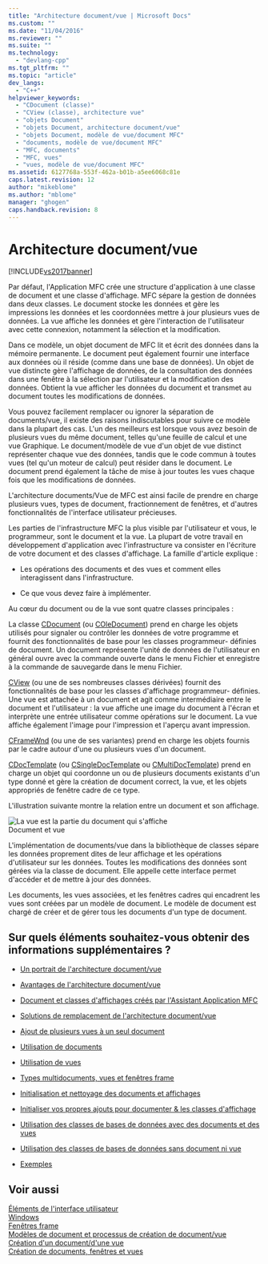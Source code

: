 ```yaml
---
title: "Architecture document/vue | Microsoft Docs"
ms.custom: ""
ms.date: "11/04/2016"
ms.reviewer: ""
ms.suite: ""
ms.technology: 
  - "devlang-cpp"
ms.tgt_pltfrm: ""
ms.topic: "article"
dev_langs: 
  - "C++"
helpviewer_keywords: 
  - "CDocument (classe)"
  - "CView (classe), architecture vue"
  - "objets Document"
  - "objets Document, architecture document/vue"
  - "objets Document, modèle de vue/document MFC"
  - "documents, modèle de vue/document MFC"
  - "MFC, documents"
  - "MFC, vues"
  - "vues, modèle de vue/document MFC"
ms.assetid: 6127768a-553f-462a-b01b-a5ee6068c81e
caps.latest.revision: 12
author: "mikeblome"
ms.author: "mblome"
manager: "ghogen"
caps.handback.revision: 8
---
```

# Architecture document/vue
[!INCLUDE[vs2017banner](../assembler/inline/includes/vs2017banner.md)]

Par défaut, l'Application MFC crée une structure d'application à une classe de document et une classe d'affichage.  MFC sépare la gestion de données dans deux classes.  Le document stocke les données et gère les impressions les données et les coordonnées mettre à jour plusieurs vues de données.  La vue affiche les données et gère l'interaction de l'utilisateur avec cette connexion, notamment la sélection et la modification.  
  
 Dans ce modèle, un objet document de MFC lit et écrit des données dans la mémoire permanente.  Le document peut également fournir une interface aux données où il réside \(comme dans une base de données\).  Un objet de vue distincte gère l'affichage de données, de la consultation des données dans une fenêtre à la sélection par l'utilisateur et la modification des données.  Obtient la vue afficher les données du document et transmet au document toutes les modifications de données.  
  
 Vous pouvez facilement remplacer ou ignorer la séparation de documents\/vue, il existe des raisons indiscutables pour suivre ce modèle dans la plupart des cas.  L'un des meilleurs est lorsque vous avez besoin de plusieurs vues du même document, telles qu'une feuille de calcul et une vue Graphique.  Le document\/modèle de vue d'un objet de vue distinct représenter chaque vue des données, tandis que le code commun à toutes vues \(tel qu'un moteur de calcul\) peut résider dans le document.  Le document prend également la tâche de mise à jour toutes les vues chaque fois que les modifications de données.  
  
 L'architecture documents\/Vue de MFC est ainsi facile de prendre en charge plusieurs vues, types de document, fractionnement de fenêtres, et d'autres fonctionnalités de l'interface utilisateur précieuses.  
  
 Les parties de l'infrastructure MFC la plus visible par l'utilisateur et vous, le programmeur, sont le document et la vue.  La plupart de votre travail en développement d'application avec l'infrastructure va consister en l'écriture de votre document et des classes d'affichage.  La famille d'article explique :  
  
-   Les opérations des documents et des vues et comment elles interagissent dans l'infrastructure.  
  
-   Ce que vous devez faire à implémenter.  
  
 Au cœur du document ou de la vue sont quatre classes principales :  
  
 La classe [CDocument](../mfc/reference/cdocument-class.md) \(ou [COleDocument](../mfc/reference/coledocument-class.md)\) prend en charge les objets utilisés pour signaler ou contrôler les données de votre programme et fournit des fonctionnalités de base pour les classes programmeur\- définies de document.  Un document représente l'unité de données de l'utilisateur en général ouvre avec la commande ouverte dans le menu Fichier et enregistre à la commande de sauvegarde dans le menu Fichier.  
  
 [CView](../mfc/reference/cview-class.md) \(ou une de ses nombreuses classes dérivées\) fournit des fonctionnalités de base pour les classes d'affichage programmeur\- définies.  Une vue est attachée à un document et agit comme intermédiaire entre le document et l'utilisateur : la vue affiche une image du document à l'écran et interprète une entrée utilisateur comme opérations sur le document.  La vue affiche également l'image pour l'impression et l'aperçu avant impression.  
  
 [CFrameWnd](../mfc/reference/cframewnd-class.md) \(ou une de ses variantes\) prend en charge les objets fournis par le cadre autour d'une ou plusieurs vues d'un document.  
  
 [CDocTemplate](../mfc/reference/cdoctemplate-class.md) \(ou [CSingleDocTemplate](../mfc/reference/csingledoctemplate-class.md) ou [CMultiDocTemplate](../mfc/reference/cmultidoctemplate-class.md)\) prend en charge un objet qui coordonne un ou de plusieurs documents existants d'un type donné et gère la création de document correct, la vue, et les objets appropriés de fenêtre cadre de ce type.  
  
 L'illustration suivante montre la relation entre un document et son affichage.  
  
 ![La vue est la partie du document qui s'affiche](../mfc/media/vc379n1.png "vc379N1")  
Document et vue  
  
 L'implémentation de documents\/vue dans la bibliothèque de classes sépare les données proprement dites de leur affichage et les opérations d'utilisateur sur les données.  Toutes les modifications des données sont gérées via la classe de document.  Elle appelle cette interface permet d'accéder et de mettre à jour des données.  
  
 Les documents, les vues associées, et les fenêtres cadres qui encadrent les vues sont créées par un modèle de document.  Le modèle de document est chargé de créer et de gérer tous les documents d'un type de document.  
  
## Sur quels éléments souhaitez\-vous obtenir des informations supplémentaires ?  
  
-   [Un portrait de l'architecture document\/vue](../mfc/a-portrait-of-the-document-view-architecture.md)  
  
-   [Avantages de l'architecture document\/vue](../mfc/advantages-of-the-document-view-architecture.md)  
  
-   [Document et classes d'affichages créés par l'Assistant Application MFC](../mfc/document-and-view-classes-created-by-the-mfc-application-wizard.md)  
  
-   [Solutions de remplacement de l'architecture document\/vue](../mfc/alternatives-to-the-document-view-architecture.md)  
  
-   [Ajout de plusieurs vues à un seul document](../mfc/adding-multiple-views-to-a-single-document.md)  
  
-   [Utilisation de documents](../mfc/using-documents.md)  
  
-   [Utilisation de vues](../mfc/using-views.md)  
  
-   [Types multidocuments, vues et fenêtres frame](../mfc/multiple-document-types-views-and-frame-windows.md)  
  
-   [Initialisation et nettoyage des documents et affichages](../mfc/initializing-and-cleaning-up-documents-and-views.md)  
  
-   [Initialiser vos propres ajouts pour documenter & les classes d'affichage](../mfc/creating-new-documents-windows-and-views.md)  
  
-   [Utilisation des classes de bases de données avec des documents et des vues](../data/mfc-using-database-classes-with-documents-and-views.md)  
  
-   [Utilisation des classes de bases de données sans document ni vue](../data/mfc-using-database-classes-without-documents-and-views.md)  
  
-   [Exemples](../top/visual-cpp-samples.md)  
  
## Voir aussi  
 [Éléments de l'interface utilisateur](../mfc/user-interface-elements-mfc.md)   
 [Windows](../mfc/windows.md)   
 [Fenêtres frame](../mfc/frame-windows.md)   
 [Modèles de document et processus de création de document\/vue](../mfc/document-templates-and-the-document-view-creation-process.md)   
 [Création d'un document\/d'une vue](../mfc/document-view-creation.md)   
 [Création de documents, fenêtres et vues](../mfc/creating-new-documents-windows-and-views.md)